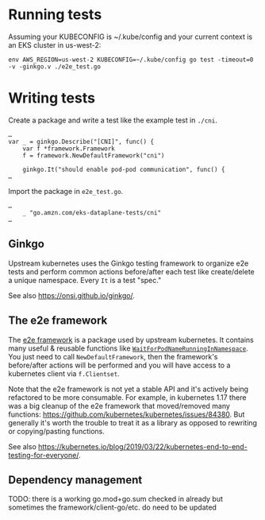 # Running tests

Assuming your KUBECONFIG is ~/.kube/config and your current context is an EKS cluster in us-west-2:
```
env AWS_REGION=us-west-2 KUBECONFIG=~/.kube/config go test -timeout=0 -v -ginkgo.v ./e2e_test.go
```

# Writing tests

Create a package and write a test like the example test in `./cni`.

```
…
var _ = ginkgo.Describe("[CNI]", func() {
	var f *framework.Framework
	f = framework.NewDefaultFramework("cni")

	ginkgo.It("should enable pod-pod communication", func() {
…
```

Import the package in `e2e_test.go`.

```
…
	_ "go.amzn.com/eks-dataplane-tests/cni"
…
```

## Ginkgo

Upstream kubernetes uses the Ginkgo testing framework to organize e2e tests and
perform common actions before/after each test like create/delete a unique
namespace. Every `It` is a test "spec."

See also https://onsi.github.io/ginkgo/.

## The e2e framework

The [e2e
framework](https://github.com/kubernetes/kubernetes/tree/master/test/e2e/framework)
is a package used by upstream kubernetes. It contains many useful & reusable
functions like
[`WaitForPodNameRunningInNamespace`](https://github.com/kubernetes/kubernetes/blob/release-1.17/test/e2e/framework/pod/wait.go#L323).
You just need to call `NewDefaultFramework`, then the framework's before/after
actions will be performed and you will have access to a kubernetes client via
`f.Clientset`.

Note that the e2e framework is not yet a stable API and it's actively being
refactored to be more consumable. For example, in kubernetes 1.17 there was a
big cleanup of the e2e framework that moved/removed many functions:
https://github.com/kubernetes/kubernetes/issues/84380. But generally it's worth
the trouble to treat it as a library as opposed to rewriting or copying/pasting
functions.

See also
https://kubernetes.io/blog/2019/03/22/kubernetes-end-to-end-testing-for-everyone/.

## Dependency management

TODO: there is a working go.mod+go.sum checked in already but sometimes the framework/client-go/etc. do need to be updated
